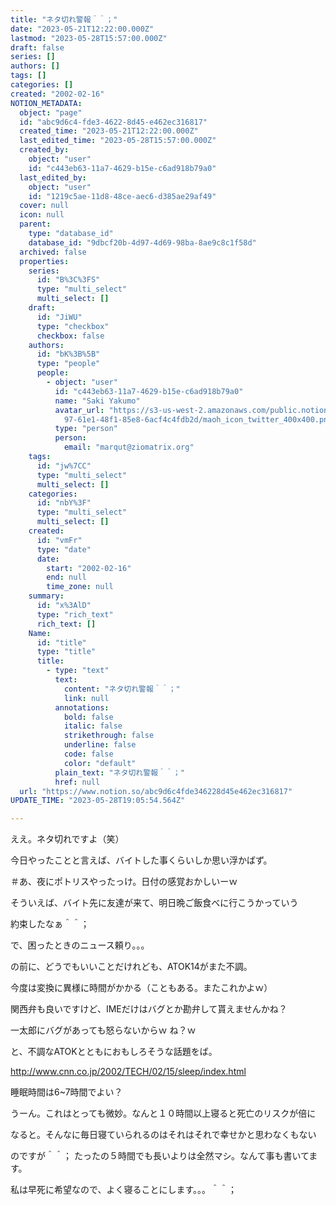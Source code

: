 ```yaml
---
title: "ネタ切れ警報＾＾；"
date: "2023-05-21T12:22:00.000Z"
lastmod: "2023-05-28T15:57:00.000Z"
draft: false
series: []
authors: []
tags: []
categories: []
created: "2002-02-16"
NOTION_METADATA:
  object: "page"
  id: "abc9d6c4-fde3-4622-8d45-e462ec316817"
  created_time: "2023-05-21T12:22:00.000Z"
  last_edited_time: "2023-05-28T15:57:00.000Z"
  created_by:
    object: "user"
    id: "c443eb63-11a7-4629-b15e-c6ad918b79a0"
  last_edited_by:
    object: "user"
    id: "1219c5ae-11d8-48ce-aec6-d385ae29af49"
  cover: null
  icon: null
  parent:
    type: "database_id"
    database_id: "9dbcf20b-4d97-4d69-98ba-8ae9c8c1f58d"
  archived: false
  properties:
    series:
      id: "B%3C%3FS"
      type: "multi_select"
      multi_select: []
    draft:
      id: "JiWU"
      type: "checkbox"
      checkbox: false
    authors:
      id: "bK%3B%5B"
      type: "people"
      people:
        - object: "user"
          id: "c443eb63-11a7-4629-b15e-c6ad918b79a0"
          name: "Saki Yakumo"
          avatar_url: "https://s3-us-west-2.amazonaws.com/public.notion-static.com/3ad1c4\
            97-61e1-48f1-85e8-6acf4c4fdb2d/maoh_icon_twitter_400x400.png"
          type: "person"
          person:
            email: "marqut@ziomatrix.org"
    tags:
      id: "jw%7CC"
      type: "multi_select"
      multi_select: []
    categories:
      id: "nbY%3F"
      type: "multi_select"
      multi_select: []
    created:
      id: "vmFr"
      type: "date"
      date:
        start: "2002-02-16"
        end: null
        time_zone: null
    summary:
      id: "x%3AlD"
      type: "rich_text"
      rich_text: []
    Name:
      id: "title"
      type: "title"
      title:
        - type: "text"
          text:
            content: "ネタ切れ警報＾＾；"
            link: null
          annotations:
            bold: false
            italic: false
            strikethrough: false
            underline: false
            code: false
            color: "default"
          plain_text: "ネタ切れ警報＾＾；"
          href: null
  url: "https://www.notion.so/abc9d6c4fde346228d45e462ec316817"
UPDATE_TIME: "2023-05-28T19:05:54.564Z"

---
```

<link rel="stylesheet" href="https://cdn.jsdelivr.net/npm/katex@0.16.2/dist/katex.min.css" integrity="sha384-bYdxxUwYipFNohQlHt0bjN/LCpueqWz13HufFEV1SUatKs1cm4L6fFgCi1jT643X" crossorigin="anonymous">


ええ。ネタ切れですよ（笑）


今日やったことと言えば、バイトした事くらいしか思い浮かばず。


＃あ、夜にポトリスやったっけ。日付の感覚おかしいーｗ


そういえば、バイト先に友達が来て、明日晩ご飯食べに行こうかっていう


約束したなぁ＾＾；


で、困ったときのニュース頼り。。。


の前に、どうでもいいことだけれども、ATOK14がまた不調。


今度は変換に異様に時間がかかる（こともある。またこれかよｗ）


関西弁も良いですけど、IMEだけはバグとか勘弁して貰えませんかね？


一太郎にバグがあっても怒らないからｗ ね？ｗ


と、不調なATOKとともにおもしろそうな話題をば。


http://www.cnn.co.jp/2002/TECH/02/15/sleep/index.html


睡眠時間は6~7時間でよい？


うーん。これはとっても微妙。なんと１０時間以上寝ると死亡のリスクが倍に


なると。そんなに毎日寝ていられるのはそれはそれで幸せかと思わなくもない


のですが＾＾； たったの５時間でも長いよりは全然マシ。なんて事も書いてます。


私は早死に希望なので、よく寝ることにします。。。＾＾；


